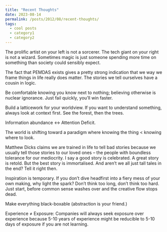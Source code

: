 ```yaml
---
title: "Recent Thoughts"
date: 2023-08-14
permalink: /posts/2012/08/recent-thoughts/
tags:
  - cool posts
  - category1
  - category2
---
```


The prolific artist on your left is not a sorcerer. The tech giant on your right is not a wizard. Sometimes magic is just someone spending more time on something than society could sensibly expect.

The fact that PEMDAS exists gives a pretty strong indication that we way we frame things in life really does matter. The stories we tell ourselves have a cousin in logic.

Be comfortable knowing you know next to nothing; believing otherwise is nuclear ignorance. Just fail quickly, you’ll win faster.

Build a latticework for your worldview. If you want to understand something, always look at context first. See the forest, then the trees.

Information abundance <-> Attention Deficit.

The world is shifting toward a paradigm where knowing the thing < knowing where to look.

Matthew Dicks claims we are trained in life to tell bad stories because we usually tell those stories to our loved ones – the people with boundless tolerance for our mediocrity. I say a good story is celebrated. A great story is retold. But the best story is immortalised. And aren’t we all just tall tales in the end? Tell it right then.

Inspiration is temporary. If you don’t dive headfirst into a fiery mess of your own making, why light the spark? Don’t think too long, don’t think too hard. Just start, before common sense washes over and the creative flow stops dead.

Make everything black-boxable (abstraction is your friend.)

Experience ≠ Exposure: Companies will always seek exposure over experience because 5-10 years of experience might be reducible to 5-10 days of exposure if you are not learning.
